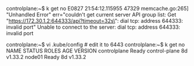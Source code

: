 controlplane:~$ k get no
E0827 21:54:12.115955   47329 memcache.go:265] "Unhandled Error" err="couldn't get current server API group list: Get \"https://172.30.1.2:644333/api?timeout=32s\": dial tcp: address 644333: invalid port"
Unable to connect to the server: dial tcp: address 644333: invalid port

controlplane:~$ vi .kube/config     # edit it to 6443
controlplane:~$ k get no
NAME           STATUS   ROLES           AGE   VERSION
controlplane   Ready    control-plane   8d    v1.33.2
node01         Ready    <none>          8d    v1.33.2
